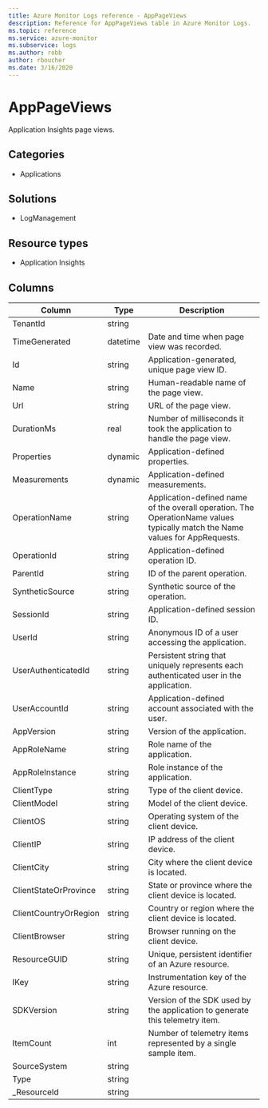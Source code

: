 ```yaml
---
title: Azure Monitor Logs reference - AppPageViews
description: Reference for AppPageViews table in Azure Monitor Logs.
ms.topic: reference
ms.service: azure-monitor
ms.subservice: logs
ms.author: robb
author: rboucher
ms.date: 3/16/2020
---
```


# AppPageViews

 Application Insights page views.

## Categories

- Applications
## Solutions

- LogManagement
## Resource types

- Application Insights




## Columns

|Column|Type|Description|
|---|---|---|
|TenantId|string||
|TimeGenerated|datetime|Date and time when page view was recorded.|
|Id|string|Application-generated, unique page view ID.|
|Name|string|Human-readable name of the page view.|
|Url|string|URL of the page view.|
|DurationMs|real|Number of milliseconds it took the application to handle the page view.|
|Properties|dynamic|Application-defined properties.|
|Measurements|dynamic|Application-defined measurements.|
|OperationName|string|Application-defined name of the overall operation. The OperationName values typically match the Name values for AppRequests.|
|OperationId|string|Application-defined operation ID.|
|ParentId|string|ID of the parent operation.|
|SyntheticSource|string|Synthetic source of the operation.|
|SessionId|string|Application-defined session ID.|
|UserId|string|Anonymous ID of a user accessing the application.|
|UserAuthenticatedId|string|Persistent string that uniquely represents each authenticated user in the application.|
|UserAccountId|string|Application-defined account associated with the user.|
|AppVersion|string|Version of the application.|
|AppRoleName|string|Role name of the application.|
|AppRoleInstance|string|Role instance of the application.|
|ClientType|string|Type of the client device.|
|ClientModel|string|Model of the client device.|
|ClientOS|string|Operating system of the client device.|
|ClientIP|string|IP address of the client device.|
|ClientCity|string|City where the client device is located.|
|ClientStateOrProvince|string|State or province where the client device is located.|
|ClientCountryOrRegion|string|Country or region where the client device is located.|
|ClientBrowser|string|Browser running on the client device.|
|ResourceGUID|string|Unique, persistent identifier of an Azure resource.|
|IKey|string|Instrumentation key of the Azure resource.|
|SDKVersion|string|Version of the SDK used by the application to generate this telemetry item.|
|ItemCount|int|Number of telemetry items represented by a single sample item.|
|SourceSystem|string||
|Type|string||
|_ResourceId|string||
